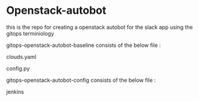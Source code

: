 # Openstack-autobot
this is the repo for creating a openstack autobot for the slack app using the gitops terminiology


gitops-openstack-autobot-baseline consists of the below file : 

clouds.yaml	


config.py	


gitops-openstack-autobot-config consists of the below file : 

jenkins  
